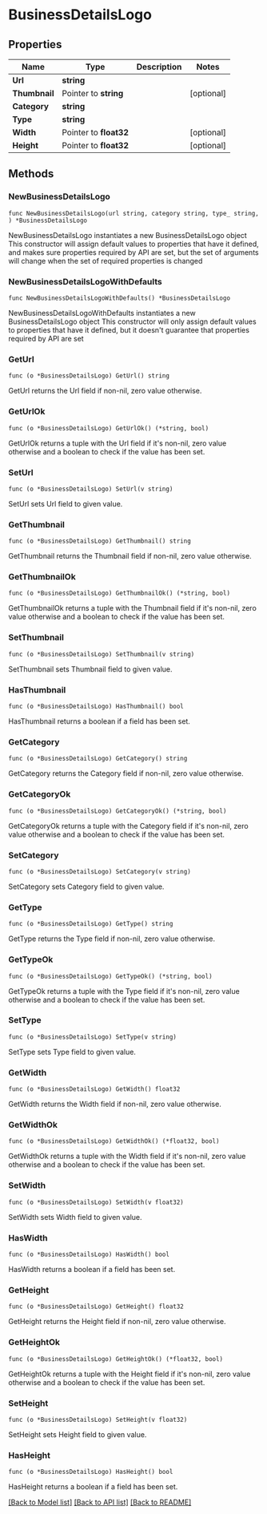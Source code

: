# BusinessDetailsLogo

## Properties

Name | Type | Description | Notes
------------ | ------------- | ------------- | -------------
**Url** | **string** |  | 
**Thumbnail** | Pointer to **string** |  | [optional] 
**Category** | **string** |  | 
**Type** | **string** |  | 
**Width** | Pointer to **float32** |  | [optional] 
**Height** | Pointer to **float32** |  | [optional] 

## Methods

### NewBusinessDetailsLogo

`func NewBusinessDetailsLogo(url string, category string, type_ string, ) *BusinessDetailsLogo`

NewBusinessDetailsLogo instantiates a new BusinessDetailsLogo object
This constructor will assign default values to properties that have it defined,
and makes sure properties required by API are set, but the set of arguments
will change when the set of required properties is changed

### NewBusinessDetailsLogoWithDefaults

`func NewBusinessDetailsLogoWithDefaults() *BusinessDetailsLogo`

NewBusinessDetailsLogoWithDefaults instantiates a new BusinessDetailsLogo object
This constructor will only assign default values to properties that have it defined,
but it doesn't guarantee that properties required by API are set

### GetUrl

`func (o *BusinessDetailsLogo) GetUrl() string`

GetUrl returns the Url field if non-nil, zero value otherwise.

### GetUrlOk

`func (o *BusinessDetailsLogo) GetUrlOk() (*string, bool)`

GetUrlOk returns a tuple with the Url field if it's non-nil, zero value otherwise
and a boolean to check if the value has been set.

### SetUrl

`func (o *BusinessDetailsLogo) SetUrl(v string)`

SetUrl sets Url field to given value.


### GetThumbnail

`func (o *BusinessDetailsLogo) GetThumbnail() string`

GetThumbnail returns the Thumbnail field if non-nil, zero value otherwise.

### GetThumbnailOk

`func (o *BusinessDetailsLogo) GetThumbnailOk() (*string, bool)`

GetThumbnailOk returns a tuple with the Thumbnail field if it's non-nil, zero value otherwise
and a boolean to check if the value has been set.

### SetThumbnail

`func (o *BusinessDetailsLogo) SetThumbnail(v string)`

SetThumbnail sets Thumbnail field to given value.

### HasThumbnail

`func (o *BusinessDetailsLogo) HasThumbnail() bool`

HasThumbnail returns a boolean if a field has been set.

### GetCategory

`func (o *BusinessDetailsLogo) GetCategory() string`

GetCategory returns the Category field if non-nil, zero value otherwise.

### GetCategoryOk

`func (o *BusinessDetailsLogo) GetCategoryOk() (*string, bool)`

GetCategoryOk returns a tuple with the Category field if it's non-nil, zero value otherwise
and a boolean to check if the value has been set.

### SetCategory

`func (o *BusinessDetailsLogo) SetCategory(v string)`

SetCategory sets Category field to given value.


### GetType

`func (o *BusinessDetailsLogo) GetType() string`

GetType returns the Type field if non-nil, zero value otherwise.

### GetTypeOk

`func (o *BusinessDetailsLogo) GetTypeOk() (*string, bool)`

GetTypeOk returns a tuple with the Type field if it's non-nil, zero value otherwise
and a boolean to check if the value has been set.

### SetType

`func (o *BusinessDetailsLogo) SetType(v string)`

SetType sets Type field to given value.


### GetWidth

`func (o *BusinessDetailsLogo) GetWidth() float32`

GetWidth returns the Width field if non-nil, zero value otherwise.

### GetWidthOk

`func (o *BusinessDetailsLogo) GetWidthOk() (*float32, bool)`

GetWidthOk returns a tuple with the Width field if it's non-nil, zero value otherwise
and a boolean to check if the value has been set.

### SetWidth

`func (o *BusinessDetailsLogo) SetWidth(v float32)`

SetWidth sets Width field to given value.

### HasWidth

`func (o *BusinessDetailsLogo) HasWidth() bool`

HasWidth returns a boolean if a field has been set.

### GetHeight

`func (o *BusinessDetailsLogo) GetHeight() float32`

GetHeight returns the Height field if non-nil, zero value otherwise.

### GetHeightOk

`func (o *BusinessDetailsLogo) GetHeightOk() (*float32, bool)`

GetHeightOk returns a tuple with the Height field if it's non-nil, zero value otherwise
and a boolean to check if the value has been set.

### SetHeight

`func (o *BusinessDetailsLogo) SetHeight(v float32)`

SetHeight sets Height field to given value.

### HasHeight

`func (o *BusinessDetailsLogo) HasHeight() bool`

HasHeight returns a boolean if a field has been set.


[[Back to Model list]](../README.md#documentation-for-models) [[Back to API list]](../README.md#documentation-for-api-endpoints) [[Back to README]](../README.md)


